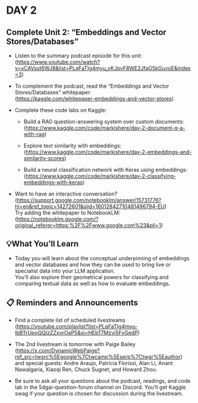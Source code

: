 # DAY 2


## Complete Unit 2: “Embeddings and Vector Stores/Databases”

* Listen to the summary podcast episode for this unit:<br>(https://www.youtube.com/watch?v=xCAVsst6WJ8&list=PLqFaTIg4myu_yKJpvF8WE2JfaG5kGuvoE&index=3)

* To complement the podcast, read the “Embeddings and Vector Stores/Databases” whitepaper:<br>(https://kaggle.com/whitepaper-embeddings-and-vector-stores)

* Complete these code labs on Kaggle:

    * Build a RAG question-answering system over custom documents:<br>(https://www.kaggle.com/code/markishere/day-2-document-q-a-with-rag)

    * Explore text similarity with embeddings:<br>(https://www.kaggle.com/code/markishere/day-2-embeddings-and-similarity-scores)

    * Build a neural classification network with Keras using embeddings:<br>(https://www.kaggle.com/code/markishere/day-2-classifying-embeddings-with-keras)

* Want to have an interactive conversation?<br>(https://support.google.com/notebooklm/answer/15731776?hl=en&ref_topic=14272601&sjid=16012842710481496794-EU)<br>Try adding the whitepaper to NotebookLM:<br>(https://notebooklm.google.com/?original_referer=https:%2F%2Fwww.google.com%23&pli=1)


## 💡What You’ll Learn

* Today you will learn about the conceptual underpinning of embeddings and vector databases and how they can be used to bring live or specialist data into your LLM application. <br>You’ll also explore their geometrical powers for classifying and comparing textual data as well as how to evaluate embeddings.


## 📋 Reminders and Announcements

* Find a complete list of scheduled livestreams (https://youtube.com/playlist?list=PLqFaTIg4myu-lbBTrUpoQQIzZZxvrOaP5&si=HEbT7Mzvi5FvGedP)

* The 2nd livestream is tomorrow with Paige Bailey (https://x.com/DynamicWebPaige?ref_src=twsrc%5Egoogle%7Ctwcamp%5Eserp%7Ctwgr%5Eauthor) and special guests: Andre Araujo, Patricia Florissi, Alan Li, Anant Nawalgaria, Xiaoqi Ren, Chuck Sugnet, and Howard Zhou.

* Be sure to ask all your questions about the podcast, readings, and code lab in the ⁠5dgai-question-forum channel on Discord. You'll get Kaggle swag if your question is chosen for discussion during the livestream.